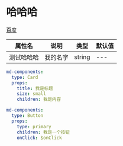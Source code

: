 # 哈哈哈

[百度](https://www.baidu.com)

| 属性名   | 说明   | 类型     | 默认值 |
|-------|------|--------|-----|
| 测试哈哈哈 | 我的名字 | string | --- |

```yml
md-components:
  type: Card
  props:
    title: 我是标题
    size: small
    children: 我是内容
```

```yml
md-components:
  type: Button
  props:
    type: primary
    children: 我是一个按钮
    onClick: $onClick
```